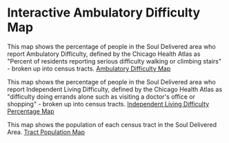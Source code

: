 # Interactive Ambulatory Difficulty Map
This map shows the percentage of people in the Soul Delivered area who report Ambulatory Difficulty, defined by the Chicago Health Atlas as "Percent of residents reporting serious difficulty walking or climbing stairs" - broken up into census tracts.
[Ambulatory Difficulty Map](Ambulatory/map.html)

This map shows the percentage of people in the Soul Delivered area who report Independent Living Difficulty, defined by the Chicago Health Atlas as "difficulty doing errands alone such as visiting a doctor's office or shopping" - broken up into census tracts.
[Independent Living Difficulty Percentage Map](IndLivDif/qgis2web_2023_07_21-15_09_30_983627/IndLivDifMap.html)

This map shows the population of each census tract in the Soul Delivered Area.
[Tract Population Map](Population/Webapp/PopMap.html)
